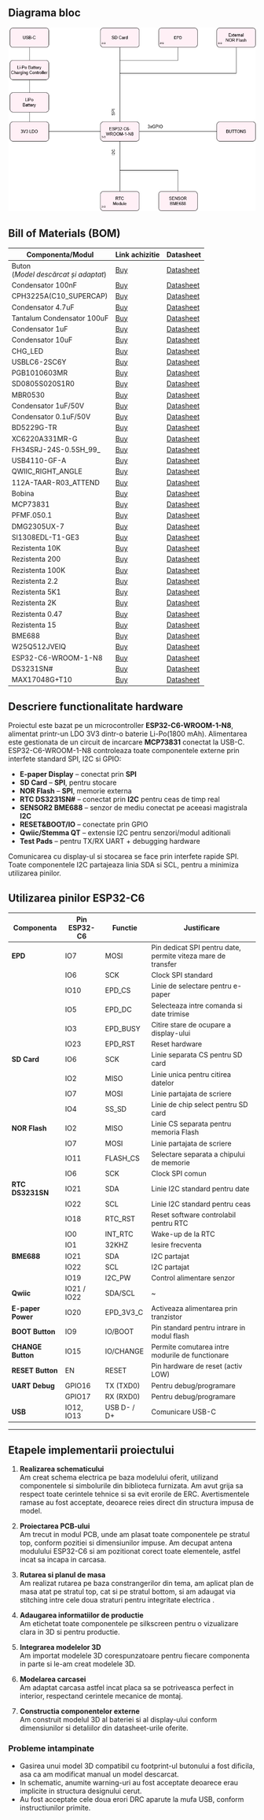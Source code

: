## Diagrama bloc

![Diagrama bloc](/Images/E-Reader.png)


##  Bill of Materials (BOM)

| Componenta/Modul                          | Link achizitie                                                                                                                                                                                                                                                                                       | Datasheet                                                                                                                                                             |
|-------------------------------------------|------------------------------------------------------------------------------------------------------------------------------------------------------------------------------------------------------------------------------------------------------------------------------------------------------|-----------------------------------------------------------------------------------------------------------------------------------------------------------------------|
| Buton<br/> (*Model descărcat și adaptat*) | [Buy](https://componentsearchengine.com/prices/TSP1C-RA?manufacturer=KNITTER-SWITCH)                                                                                                                                                                                                                 | [Datasheet](https://docs.rs-online.com/1fd0/0900766b80e2c247.pdf)                                                                                                     |
| Condensator 100nF                         | [Buy](https://ro.mouser.com/ProductDetail/KYOCERA-AVX/04026D104KAT2A?qs=LLG2yGGJ5NhILwMziGI8Xg%3D%3D)                                                                                                                                                                                                | [Datasheet](https://www.mouser.com/catalog/supplier/library/pdf/AVXSurfaceMountCeramic.pdf)                                                                           |
| CPH3225A(C10_SUPERCAP)                    | [Buy](https://ro.mouser.com/ProductDetail/Seiko-Semiconductors/CPH3225A?qs=3etwrb1wR%252BhUOph6lAO7eg%3D%3D)                                                                                                                                                                                         | [Datasheet](https://ro.mouser.com/datasheet/2/360/Seiko_Instruments_MicroBattery_E_20230330_2024Jan_-3561061.pdf)                                                     |
| Condensator 4.7uF                         | [Buy](https://ro.mouser.com/ProductDetail/KEMET/C0402C475M7PACTU?qs=SzIX745sIXFB9Q9KfZhc4g%3D%3D)                                                                                                                                                                                                    | [Datasheet](https://ro.mouser.com/datasheet/2/447/KEM_C1006_X5R_SMD-3316465.pdf)                                                                                      |
| Tantalum Condensator 100uF                | [Buy](https://ro.mouser.com/ProductDetail/KYOCERA-AVX/TAJW107M010RNJ?qs=Wtp%252Bf%2FAeVqIH8v1VxV%252B1Rg%3D%3D)                                                                                                                                                                                      | [Datasheet](https://ro.mouser.com/datasheet/2/40/TAJ-3165264.pdf)                                                                                                     |
| Condensator 1uF                           | [Buy](https://ro.mouser.com/ProductDetail/KYOCERA-AVX/04026D105KAT2A?qs=LLG2yGGJ5NgAzk5fb%252BnzGQ%3D%3D)                                                                                                                                                                                            | [Datasheet](https://ro.mouser.com/datasheet/2/40/cx5r_KGM-3223198.pdf)                                                                                                |
| Condensator 10uF                          | [Buy](https://www.digikey.com/en/products/detail/venkel/C0402X5R100-106MNP/12327194)                                                                                                                                                                                                                 | [Datasheet](https://venkelecd.com/partnumber/datasheet/C0402X5R100-106MNP)                                                                                            |
| CHG_LED                                   | [Buy](https://www.kingbrightusa.com/distyPNInv.asp?sltSearch=distyInv&match=1&txtPartNo=APHM1608ECT)                                                                                                                                                                                                 | [Datasheet](https://www.kingbrightusa.com/images/catalog/SPEC/APHM1608ECT.pdf)                                                                                        |
| USBLC6-2SC6Y                              | [Buy](https://ro.mouser.com/ProductDetail/STMicroelectronics/USBLC6-2SC6Y?qs=gNDSiZmRJS%2FOgDexvXkdow%3D%3D)                                                                                                                                                                                         | [Datasheet](https://ro.mouser.com/datasheet/2/389/usblc6_2sc6y-1852505.pdf)                                                                                           |
| PGB1010603MR                              | [Buy](https://ro.mouser.com/ProductDetail/Littelfuse/PGB1010603MR?qs=gu7KAQ731URLg4GSnNNN7Q%3D%3D)                                                                                                                                                                                                   | [Datasheet](https://www.littelfuse.com/assetdocs/pulseguard-esd-suppressors-pgb1-datasheet?assetguid=8a337998-d54d-466b-be4e-dc5bcd1f9321)                            |
| SD0805S020S1R0                            | [Buy](https://ro.mouser.com/ProductDetail/KYOCERA-AVX/SD0805S020S1R0?qs=jCA%252BPfw4LHbpkAoSnwrdjw%3D%3D)                                                                                                                                                                                            | [Datasheet](https://ro.mouser.com/datasheet/2/40/schottky-3165252.pdf)                                                                                                |
| MBR0530                                   | [Buy](https://ro.mouser.com/ProductDetail/onsemi/MBR0530T1G?qs=3JMERSakeboS%2FFOxJUMWeg%3D%3D)                                                                                                                                                                                                       | [Datasheet](https://www.onsemi.com/download/data-sheet/pdf/mbr0530t1-d.pdf)                                                                                           |
| Condensator 1uF/50V                       | [Buy](https://ro.mouser.com/ProductDetail/KYOCERA-AVX/06035D105MAT2A?qs=k4kUdCzLgS5%252BURKe1SOIeQ%3D%3D)                                                                                                                                                                                            | [Datasheet](https://ro.mouser.com/datasheet/2/40/cx5r_KGM-3223198.pdf)                                                                                                |
| Condensator 0.1uF/50V                     | [Buy](https://ro.mouser.com/ProductDetail/KYOCERA-AVX/04025C104JAT2A?qs=yqaQSyyJnNjAUYBPnTRwrw%3D%3D)                                                                                                                                                                                                | [Datasheet](https://ro.mouser.com/datasheet/2/40/AutoMLCC-2952695.pdf)                                                                                                |
| BD5229G-TR                                | [Buy](https://ro.mouser.com/ProductDetail/ROHM-Semiconductor/BD5229G-TR?qs=4kLU8WoGk0vvnhrrYwdszw%3D%3D)                                                                                                                                                                                             | [Datasheet](https://fscdn.rohm.com/en/products/databook/datasheet/ic/power/voltage_detector/bd52xxg-e.pdf)                                                            |
| XC6220A331MR-G                            | [Buy](https://ro.mouser.com/ProductDetail/Torex-Semiconductor/XC6220A331MR-G?qs=AsjdqWjXhJ8ZSWznL1J0gg%3D%3D)                                                                                                                                                                                        | [Datasheet](https://ro.mouser.com/datasheet/2/760/xc6220-3371556.pdf)                                                                                                 |
| FH34SRJ-24S-0.5SH_99_                     | [Buy](https://ro.mouser.com/ProductDetail/Hirose-Connector/FH34SRJ-24S-0.5SH99?qs=vcbW%252B4%252BSTIpKBl5ap9J8Fw%3D%3D)                                                                                                                                                                              | [Datasheet](https://ro.mouser.com/datasheet/2/185/FH34SRJ_24S_0_5SH_99__CL0580_1255_6_99_2DDrawing_0-1615044.pdf)                                                     |
| USB4110-GF-A                              | [Buy](https://ro.mouser.com/ProductDetail/GCT/USB4110-GF-A?qs=KUoIvG%2F9IlYiZvIXQjyJeA%3D%3D)                                                                                                                                                                                                        | [Datasheet](https://ro.mouser.com/datasheet/2/837/GCT_USB4110_Product_Drawing___20k_cycles-3455479.pdf)                                                               |
| QWIIC_RIGHT_ANGLE                         | [Buy](https://ro.mouser.com/ProductDetail/JST-Commercial/SM04B-SRSS-TBLFSN?qs=cdbOS8ANM9B3FdyA6cNU2A%3D%3D)                                                                                                                                                                                          | [Datasheet](https://ro.mouser.com/datasheet/2/564/eSR_SZ-3476820.pdf)                                                                                                 |
| 112A-TAAR-R03_ATTEND                      | [Buy](https://www.tme.eu/ro/details/mcc-sdmicro/conectori-pentru-cartele/attend/112a-taar-r03/?utm_source=google&utm_medium=cpc&utm_campaign=RUMUNIA%20%5BP%5D%5BDC%5D&gclsrc=aw.ds&gad_source=1&gclid=Cj0KCQjwhr6_BhD4ARIsAH1YdjAAB3boEl8CsGuWhO_BI6GGNh3SIUi2gO3ftspK5-ah9niT38KGMasaAnHZEALw_wcB) | [Datasheet](https://www.attend.com.tw/data/download/file/112A-TAAR-R03.pdf)                                                                                           |
| Bobina                                    | [Buy](https://ro.mouser.com/ProductDetail/Wurth-Elektronik/744043680?qs=PGXP4M47uW6VkZq%252BkzjrHA%3D%3D)                                                                                                                                                                                            | [Datasheet](https://www.we-online.com/components/products/datasheet/744043680.pdf)                                                                                    |
| MCP73831                                  | [Buy](https://ro.mouser.com/ProductDetail/Microchip-Technology/MCP73831T-2ATI-OT?qs=yUQqVecv4qsZbioEUu%252B83g%3D%3D)                                                                                                                                                                                | [Datasheet](https://ro.mouser.com/datasheet/2/268/MCP73831_Family_Data_Sheet_DS20001984H-3441711.pdf)                                                                 |
| PFMF.050.1                                | [Buy](https://ro.mouser.com/ProductDetail/Schurter/PFMF.050.2?qs=1auRipcfynCums5v1iucSA%3D%3D)                                                                                                                                                                                                       | [Datasheet](https://ro.mouser.com/datasheet/2/358/typ_PFMF-1275918.pdf)                                                                                               |
| DMG2305UX-7                               | [Buy](https://ro.mouser.com/ProductDetail/Diodes-Incorporated/DMG2305UX-7?qs=L1DZKBg7t5F%2FNBHrjfxC%252Bg%3D%3D)                                                                                                                                                                                     | [Datasheet](https://www.diodes.com/assets/Datasheets/DMG2305UX.pdf)                                                                                                   |
| SI1308EDL-T1-GE3                          | [Buy](https://ro.mouser.com/ProductDetail/Vishay-Semiconductors/SI1308EDL-T1-GE3?qs=bX1%252BNvsK%2FBramh9tgpOaEw%3D%3D)                                                                                                                                                                              | [Datasheet](https://www.vishay.com/docs/63399/si1308edl.pdf)                                                                                                          |
| Rezistenta 10K                            | [Buy](https://www.digikey.com/en/products/detail/venkel/CR0402-10W-102JT/12332774)                                                                                                                                                                                                                   | [Datasheet](https://data.venkel.com/documents/cr-series?_gl=1*2989pu*_ga*Nzc4NDIxNDY2LjE3NDM3NTUzNDM.*_ga_JRKGBZNVM8*MTc0Mzc1NTM0My4xLjAuMTc0Mzc1NTM0My42MC4wLjA.)    |
| Rezistenta 200                            | [Buy](https://ro.mouser.com/ProductDetail/Vishay-Beyschlag/MCS0402MD2000BE100?qs=3SvaY9RawMJNVte4F12%252BZQ%3D%3D)                                                                                                                                                                                   | [Datasheet](https://www.vishay.com/docs/28952/mcs0402at-mct0603at-mcu0805at-mca1206at.pdf)                                                                            |
| Rezistenta 100K                           | [Buy](https://www.digikey.com/en/products/detail/venkel/CR0402-16W-1003FT/12328296)                                                                                                                                                                                                                  | [Datasheet](https://octopart.com/datasheet/cr0402-16w-1003ft-venkel-16112934)                                                                                         |
| Rezistenta 2.2                            | [Buy](https://www.digikey.com/en/products/detail/venkel/TFCR0402-16W-C-1002BT/12331302)                                                                                                                                                                                                              | [Datasheet](https://data.venkel.com/documents/tfcr-series?_gl=1*1o1n72f*_ga*Nzc4NDIxNDY2LjE3NDM3NTUzNDM.*_ga_JRKGBZNVM8*MTc0Mzc1NTM0My4xLjEuMTc0Mzc1NjA4Mi4yMi4wLjA.) |
| Rezistenta 5K1                            | [Buy](https://ro.mouser.com/ProductDetail/YAGEO/RT0402BRD075K1L?qs=gY0y7AQI9SOxpEAvlEsiTQ%3D%3D)                                                                                                                                                                                                     | [Datasheet](https://ro.mouser.com/datasheet/2/447/PYu_RT_1_to_0_01_RoHS_L_15-3461507.pdf)                                                                             |
| Rezistenta 2K                             | [Buy](https://ro.mouser.com/ProductDetail/Bourns/CR0402AFX-2001GLF?qs=GedFDFLaBXEKjamDtfYtIQ%3D%3D)                                                                                                                                                                                                  | [Datasheet](https://ro.mouser.com/datasheet/2/54/cr_a-1858337.pdf)                                                                                                    |
| Rezistenta 0.47                           | [Buy](https://ro.mouser.com/ProductDetail/Vishay-Beyschlag/MMA02040C4707JB000?qs=YmMt7wOBEV42V6C1Rc7zpg%3D%3D)                                                                                                                                                                                       | [Datasheet](https://www.vishay.com/docs/28713/melfprof.pdf)                                                                                                           |
| Rezistenta 15                             | [Buy](https://ro.mouser.com/ProductDetail/YAGEO/RT0402FRE0715RL?qs=BXCcY9r%252B08DFFpLSkPOIqQ%3D%3D)                                                                                                                                                                                                 | [Datasheet](https://ro.mouser.com/datasheet/2/447/PYu_RT_1_to_0_01_RoHS_L_15-3461507.pdf)                                                                             |
| BME688                                    | [Buy](https://ro.mouser.com/ProductDetail/Bosch-Sensortec/BME688?qs=IS%252B4QmGtzzqQoVDscqwx3A%3D%3D)                                                                                                                                                                                                | [Datasheet](https://ro.mouser.com/datasheet/2/783/bst_bme688_fl000-2307034.pdf)                                                                                       |
| W25Q512JVEIQ                              | [Buy](https://ro.mouser.com/ProductDetail/Winbond/W25Q512JVEIQ?qs=l7cgNqFNU1jw6svr3at6tA%3D%3D)                                                                                                                                                                                                      | [Datasheet](https://ro.mouser.com/datasheet/2/949/Winbond_W25Q512JV_Datasheet-3240039.pdf)                                                                            |
| ESP32-C6-WROOM-1-N8                       | [Buy](https://ro.mouser.com/ProductDetail/Espressif-Systems/ESP32-C6-WROOM-1-N8?qs=8Wlm6%252BaMh8ST02Gmwp74cw%3D%3D)                                                                                                                                                                                 | [Datasheet](https://ro.mouser.com/datasheet/2/891/Espressif_ESP32_C6_WROOM_1__Datasheet_V0_1_PRELIMI-3239987.pdf)                                                     |
| DS3231SN#                                 | [Buy](https://ro.mouser.com/ProductDetail/Analog-Devices-Maxim-Integrated/DS3231SN?qs=1eQvB6Dk1vhUlr8%2FOrV0Fw%3D%3D)                                                                                                                                                                                | [Datasheet](https://ro.mouser.com/datasheet/2/609/DS3231-3421123.pdf)                                                                                                 |
| MAX17048G+T10                             | [Buy](https://ro.mouser.com/ProductDetail/Analog-Devices-Maxim-Integrated/MAX17048G%2bT10?qs=D7PJwyCwLAoGnnn8jEPRBQ%3D%3D)                                                                                                                                                                           | [Datasheet](https://ro.mouser.com/datasheet/2/609/MAX17048_MAX17049-3469099.pdf)                                                                                      |

##  Descriere functionalitate hardware

Proiectul este bazat pe un microcontroller **ESP32-C6-WROOM-1-N8**, alimentat printr-un LDO 3V3 dintr-o baterie Li-Po(1800 mAh). Alimentarea este gestionata de un circuit de incarcare **MCP73831** conectat la USB-C. ESP32-C6-WROOM-1-N8 controleaza toate componentele externe prin interfete standard SPI, I2C si GPIO:

- **E-paper Display** – conectat prin **SPI**
- **SD Card** – **SPI**, pentru stocare
- **NOR Flash** – **SPI**, memorie externa
- **RTC DS3231SN#** – conectat prin **I2C** pentru ceas de timp real
- **SENSOR2 BME688** – senzor de mediu conectat pe aceeasi magistrala **I2C**
- **RESET&BOOT/IO** – conectate prin GPIO
- **Qwiic/Stemma QT** – extensie I2C pentru senzori/modul aditionali
- **Test Pads** – pentru TX/RX UART + debugging hardware

Comunicarea cu display-ul si stocarea se face prin interfete rapide SPI. Toate componentele I2C partajeaza linia SDA si SCL, pentru a minimiza utilizarea pinilor.


##  Utilizarea pinilor ESP32-C6

| Componenta         | Pin ESP32-C6 | Functie     | Justificare                                                  |
|--------------------|--------------|-------------|--------------------------------------------------------------|
| **EPD**            | IO7          | MOSI        | Pin dedicat SPI pentru date, permite viteza mare de transfer |
|                    | IO6          | SCK         | Clock SPI standard                                           |
|                    | IO10         | EPD_CS      | Linie de selectare pentru e-paper                            |
|                    | IO5          | EPD_DC      | Selecteaza intre comanda si date trimise                     |
|                    | IO3          | EPD_BUSY    | Citire stare de ocupare a display-ului                       |
|                    | IO23         | EPD_RST     | Reset hardware                                               |
| **SD Card**        | IO6          | SCK         | Linie separata CS pentru SD card                             |
|                    | IO2          | MISO        | Linie unica pentru citirea datelor                           |
|                    | IO7          | MOSI        | Linie partajata de scriere                                   |
|                    | IO4          | SS_SD       | Linie de chip select pentru SD card                          |
| **NOR Flash**      | IO2          | MISO        | Linie CS separata pentru memoria Flash                       |
|                    | IO7          | MOSI        | Linie partajata de scriere                                   |
|                    | IO11         | FLASH_CS    | Selectare separata a chipului de memorie                     |
|                    | IO6          | SCK         | Clock SPI comun                                              |
| **RTC DS3231SN**   | IO21         | SDA         | Linie I2C standard pentru date                               |
|                    | IO22         | SCL         | Linie I2C standard pentru ceas                               |
|                    | IO18         | RTC_RST     | Reset software controlabil pentru RTC                        |
|                    | IO0          | INT_RTC     | Wake-up de la RTC                                            |
|                    | IO1          | 32KHZ       | Iesire frecventa                                             |
| **BME688**         | IO21         | SDA         | I2C partajat                                                 |
|                    | IO22         | SCL         | I2C partajat                                                 |
|                    | IO19         | I2C_PW      | Control alimentare senzor                                    |
| **Qwiic**          | IO21 / IO22  | SDA/SCL     | ~                                                            |
| **E-paper Power**  | IO20         | EPD_3V3_C   | Activeaza alimentarea prin tranzistor                        |
| **BOOT Button**    | IO9          | IO/BOOT     | Pin standard pentru intrare in modul flash                   |
| **CHANGE Button**  | IO15         | IO/CHANGE   | Permite comutarea intre modurile de functionare              |
| **RESET Button**   | EN           | RESET       | Pin hardware de reset (activ LOW)                            |
| **UART Debug**     | GPIO16       | TX (TXD0)   | Pentru debug/programare                                      |
|                    | GPIO17       | RX (RXD0)   | Pentru debug/programare                                      |
| **USB**            | IO12, IO13   | USB D- / D+ | Comunicare USB-C                                             |

---
## Etapele implementarii proiectului

1. **Realizarea schematicului**  
   Am creat schema electrica pe baza modelului oferit, utilizand componentele si simbolurile din biblioteca furnizata. Am avut grija sa respect toate cerintele tehnice si sa evit erorile de ERC. Avertismentele ramase au fost acceptate, deoarece reies direct din structura impusa de model.

2. **Proiectarea PCB-ului**  
   Am trecut in modul PCB, unde am plasat toate componentele pe stratul top, conform pozitiei si dimensiunilor impuse. Am decupat antena modulului ESP32-C6 si am pozitionat corect toate elementele, astfel incat sa incapa in carcasa.

3. **Rutarea si planul de masa**  
   Am realizat rutarea pe baza constrangerilor din tema, am aplicat plan de masa atat pe stratul top, cat si pe stratul bottom, si am adaugat via stitching intre cele doua straturi pentru integritate electrica .

4. **Adaugarea informatiilor de productie**  
   Am etichetat toate componentele pe silkscreen pentru o vizualizare clara in 3D si pentru productie.

5. **Integrarea modelelor 3D**  
   Am importat modelele 3D corespunzatoare pentru fiecare componenta in parte si le-am creat modelele 3D.

6. **Modelarea carcasei**  
   Am adaptat carcasa astfel incat placa sa se potriveasca perfect in interior, respectand cerintele mecanice de montaj.

7. **Constructia componentelor externe**  
   Am construit modelul 3D al bateriei si al display-ului conform dimensiunilor si detaliilor din datasheet-urile oferite.

###  Probleme intampinate

- Gasirea unui model 3D compatibil cu footprint-ul butonului a fost dificila, asa ca am modificat manual un model descarcat.
- In schematic, anumite warning-uri au fost acceptate deoarece erau implicite in structura designului cerut.
- Au fost acceptate cele doua erori DRC aparute la mufa USB, conform instructiunilor primite.
